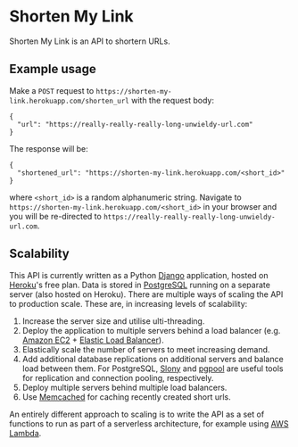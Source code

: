 # Shorten My Link
Shorten My Link is an API to shortern URLs.

## Example usage
Make a `POST` request to `https://shorten-my-link.herokuapp.com/shorten_url` with the request body:
```
{
  "url": "https://really-really-really-long-unwieldy-url.com"
}
```

The response will be:
```
{
  "shortened_url": "https://shorten-my-link.herokuapp.com/<short_id>"
}
```
where `<short_id>` is a random alphanumeric string. Navigate to `https://shorten-my-link.herokuapp.com/<short_id>` in your browser and you will be re-directed to `https://really-really-really-long-unwieldy-url.com`.

## Scalability
This API is currently written as a Python [Django](https://www.djangoproject.com/) application, hosted on [Heroku](https://heroku.com)'s free plan. Data is stored in [PostgreSQL](https://www.postgresql.org/) running on a separate server (also hosted on Heroku). There are multiple ways of scaling the API to production scale. These are, in increasing levels of scalability:

1. Increase the server size and utilise ulti-threading.
2. Deploy the application to multiple servers behind a load balancer (e.g. [Amazon EC2](https://aws.amazon.com/ec2/) + [Elastic Load Balancer](https://aws.amazon.com/elasticloadbalancing/)). 
3. Elastically scale the number of servers to meet increasing demand.
4. Add additional database replications on additional servers and balance load between them. For PostgreSQL, [Slony](http://slony.info/) and [pgpool](http://www.pgpool.net/mediawiki/index.php/Main_Page) are useful tools for replication and connection pooling, respectively.
5. Deploy multiple servers behind multiple load balancers.
6. Use [Memcached](https://memcached.org/) for caching recently created short urls.

An entirely different approach to scaling is to write the API as a set of functions to run as part of a serverless architecture, for example using [AWS Lambda](https://aws.amazon.com/lambda/).
